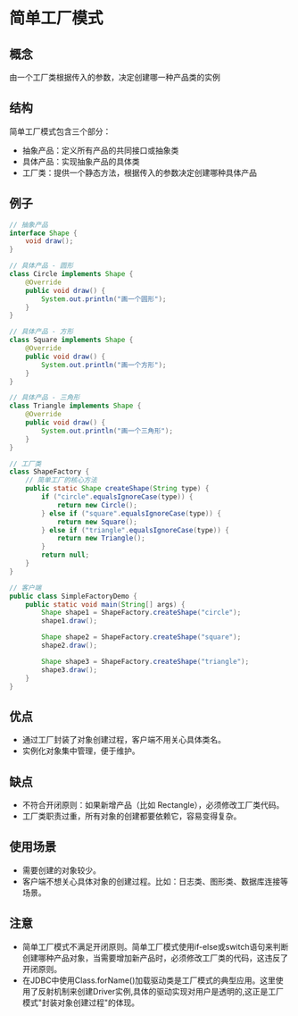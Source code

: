 # 简单工厂模式
## 概念
由一个工厂类根据传入的参数，决定创建哪一种产品类的实例
## 结构
简单工厂模式包含三个部分：
- 抽象产品：定义所有产品的共同接口或抽象类
- 具体产品：实现抽象产品的具体类
- 工厂类：提供一个静态方法，根据传入的参数决定创建哪种具体产品
## 例子
```java
// 抽象产品
interface Shape {
    void draw();
}

// 具体产品 - 圆形
class Circle implements Shape {
    @Override
    public void draw() {
        System.out.println("画一个圆形");
    }
}

// 具体产品 - 方形
class Square implements Shape {
    @Override
    public void draw() {
        System.out.println("画一个方形");
    }
}

// 具体产品 - 三角形
class Triangle implements Shape {
    @Override
    public void draw() {
        System.out.println("画一个三角形");
    }
}

// 工厂类
class ShapeFactory {
    // 简单工厂的核心方法
    public static Shape createShape(String type) {
        if ("circle".equalsIgnoreCase(type)) {
            return new Circle();
        } else if ("square".equalsIgnoreCase(type)) {
            return new Square();
        } else if ("triangle".equalsIgnoreCase(type)) {
            return new Triangle();
        }
        return null;
    }
}

// 客户端
public class SimpleFactoryDemo {
    public static void main(String[] args) {
        Shape shape1 = ShapeFactory.createShape("circle");
        shape1.draw();

        Shape shape2 = ShapeFactory.createShape("square");
        shape2.draw();

        Shape shape3 = ShapeFactory.createShape("triangle");
        shape3.draw();
    }
}

```
## 优点
- 通过工厂封装了对象创建过程，客户端不用关心具体类名。
- 实例化对象集中管理，便于维护。
## 缺点
- 不符合开闭原则：如果新增产品（比如 Rectangle），必须修改工厂类代码。
- 工厂类职责过重，所有对象的创建都要依赖它，容易变得复杂。
## 使用场景
- 需要创建的对象较少。
- 客户端不想关心具体对象的创建过程。比如：日志类、图形类、数据库连接等场景。
## 注意
- 简单工厂模式不满足开闭原则。简单工厂模式使用if-else或switch语句来判断创建哪种产品对象，当需要增加新产品时，必须修改工厂类的代码，这违反了开闭原则。
- 在JDBC中使用Class.forName()加载驱动类是工厂模式的典型应用。这里使用了反射机制来创建Driver实例,具体的驱动实现对用户是透明的,这正是工厂模式"封装对象创建过程"的体现。